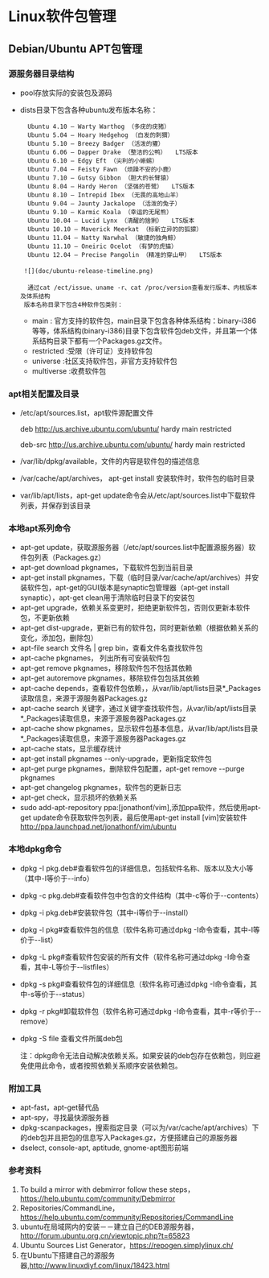 # Linux软件包管理 #

## Debian/Ubuntu APT包管理
### 源服务器目录结构

- pool存放实际的安装包及源码
- dists目录下包含各种ubuntu发布版本名称：

		Ubuntu 4.10 – Warty Warthog （多疣的疣猪）
		Ubuntu 5.04 – Hoary Hedgehog （白发的刺猬）
		Ubuntu 5.10 – Breezy Badger （活泼的獾）
		Ubuntu 6.06 – Dapper Drake （整洁的公鸭）　　LTS版本
		Ubuntu 6.10 – Edgy Eft （尖利的小蜥蜴）
		Ubuntu 7.04 – Feisty Fawn （烦躁不安的小鹿）
		Ubuntu 7.10 – Gutsy Gibbon （胆大的长臂猿）
		Ubuntu 8.04 – Hardy Heron （坚强的苍鹭）　　LTS版本
		Ubuntu 8.10 – Intrepid Ibex （无畏的高地山羊）
		Ubuntu 9.04 – Jaunty Jackalope （活泼的兔子）
		Ubuntu 9.10 – Karmic Koala （幸运的无尾熊）
		Ubuntu 10.04 – Lucid Lynx （清醒的猞猁）　　LTS版本
		Ubuntu 10.10 – Maverick Meerkat （标新立异的的狐獴）
		Ubuntu 11.04 – Natty Narwhal （敏捷的独角鲸）
		Ubuntu 11.10 – Oneiric Ocelot （有梦的虎猫）
		Ubuntu 12.04 – Precise Pangolin （精准的穿山甲）　　LTS版本
	
       ![](doc/ubuntu-release-timeline.png)

		通过cat /ect/issue、uname -r、cat /proc/version查看发行版本、内核版本及体系结构
       版本名称目录下包含4种软件包类别：

	- main : 官方支持的软件包，main目录下包含各种体系结构：binary-i386等等，体系结构(binary-i386)目录下包含软件包deb文件，并且第一个体系结构目录下都有一个Packages.gz文件。
	- restricted :受限（许可证）支持软件包
	- universe :社区支持软件包，非官方支持软件包
	- multiverse :收费软件包

### apt相关配置及目录
- /etc/apt/sources.list，apt软件源配置文件

	deb http://us.archive.ubuntu.com/ubuntu/ hardy main restricted

	deb-src http://us.archive.ubuntu.com/ubuntu/ hardy main restricted

- /var/lib/dpkg/available，文件的内容是软件包的描述信息
- /var/cache/apt/archives， apt-get install 安装软件时，软件包的临时目录
- var/lib/apt/lists，apt-get update命令会从/etc/apt/sources.list中下载软件列表，并保存到该目录

### 本地apt系列命令
- apt-get update，获取源服务器（/etc/apt/sources.list中配置源服务器）软件包列表（Packages.gz）
- apt-get download pkgnames，下载软件包到当前目录
- apt-get install pkgnames，下载（临时目录/var/cache/apt/archives）并安装软件包，apt-get的GUI版本是synaptic包管理器（apt-get install synaptic），apt-get clean用于清除临时目录下的安装包
- apt-get upgrade，依赖关系变更时，拒绝更新软件包，否则仅更新本软件包，不更新依赖
- apt-get dist-upgrade，更新已有的软件包，同时更新依赖（根据依赖关系的变化，添加包，删除包）
- apt-file search 文件名 | grep bin，查看文件名查找软件包
- apt-cache pkgnames， 列出所有可安装软件包
- apt-get remove pkgnames，移除软件包不包括其依赖
- apt-get autoremove pkgnames，移除软件包包括其依赖
- apt-cache depends，查看软件包依赖，，从var/lib/apt/lists目录*_Packages读取信息，来源于源服务器Packages.gz
- apt-cache search 关键字，通过关键字查找软件包，从var/lib/apt/lists目录*_Packages读取信息，来源于源服务器Packages.gz
- apt-cache show pkgnames，显示软件包基本信息，从var/lib/apt/lists目录*_Packages读取信息，来源于源服务器Packages.gz
- apt-cache stats，显示缓存统计
- apt-get install pkgnames --only-upgrade，更新指定软件包
- apt-get purge pkgnames，删除软件包配置，apt-get remove --purge pkgnames
- apt-get changelog pkgnames，软件包的更新日志
- apt-get check，显示损坏的依赖关系
- sudo add-apt-repository ppa:[jonathonf/vim],添加ppa软件，然后使用apt-get update命令获取软件包列表，最后使用apt-get install [vim]安装软件
http://ppa.launchpad.net/jonathonf/vim/ubuntu

### 本地dpkg命令
- dpkg -I pkg.deb#查看软件包的详细信息，包括软件名称、版本以及大小等（其中-I等价于--info）
- dpkg -c pkg.deb#查看软件包中包含的文件结构（其中-c等价于--contents）
- dpkg -i pkg.deb#安装软件包（其中-i等价于--install）
- dpkg -l pkg#查看软件包的信息（软件名称可通过dpkg -I命令查看，其中-l等价于--list）
- dpkg -L pkg#查看软件包安装的所有文件（软件名称可通过dpkg -I命令查看，其中-L等价于--listfiles）
- dpkg -s pkg#查看软件包的详细信息（软件名称可通过dpkg -I命令查看，其中-s等价于--status）
- dpkg -r pkg#卸载软件包（软件名称可通过dpkg -I命令查看，其中-r等价于--remove）
- dpkg -S file 查看文件所属deb包

    注：dpkg命令无法自动解决依赖关系。如果安装的deb包存在依赖包，则应避免使用此命令，或者按照依赖关系顺序安装依赖包。

### 附加工具
- apt-fast，apt-get替代品
- apt-spy，寻找最快源服务器
- dpkg-scanpackages，搜索指定目录（可以为/var/cache/apt/archives）下的deb包并且把包的信息写入Packages.gz，方便搭建自己的源服务器
- dselect, console-apt, aptitude, gnome-apt图形前端

### 参考资料
1. To build a mirror with debmirror follow these steps，https://help.ubuntu.com/community/Debmirror
2. Repositories/CommandLine，https://help.ubuntu.com/community/Repositories/CommandLine
3. ubuntu在局域网内的安装－－建立自己的DEB源服务器，http://forum.ubuntu.org.cn/viewtopic.php?t=65823
4. Ubuntu Sources List Generator，https://repogen.simplylinux.ch/
5. 在Ubuntu下搭建自己的源服务器,http://www.linuxdiyf.com/linux/18423.html